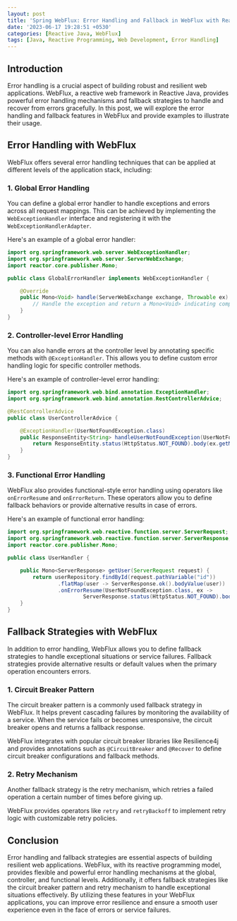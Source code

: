 ```yaml
---
layout: post
title: 'Spring WebFlux: Error Handling and Fallback in WebFlux with Reactive Java'
date: '2023-06-17 19:28:51 +0530'
categories: [Reactive Java, WebFlux]
tags: [Java, Reactive Programming, Web Development, Error Handling]
---
```

## Introduction

Error handling is a crucial aspect of building robust and resilient web applications. WebFlux, a reactive web framework in Reactive Java, provides powerful error handling mechanisms and fallback strategies to handle and recover from errors gracefully. In this post, we will explore the error handling and fallback features in WebFlux and provide examples to illustrate their usage.

## Error Handling with WebFlux

WebFlux offers several error handling techniques that can be applied at different levels of the application stack, including:

### 1. Global Error Handling

You can define a global error handler to handle exceptions and errors across all request mappings. This can be achieved by implementing the `WebExceptionHandler` interface and registering it with the `WebExceptionHandlerAdapter`.

Here's an example of a global error handler:

```java
import org.springframework.web.server.WebExceptionHandler;
import org.springframework.web.server.ServerWebExchange;
import reactor.core.publisher.Mono;

public class GlobalErrorHandler implements WebExceptionHandler {

    @Override
    public Mono<Void> handle(ServerWebExchange exchange, Throwable ex) {
        // Handle the exception and return a Mono<Void> indicating completion
    }
}
```

### 2. Controller-level Error Handling

You can also handle errors at the controller level by annotating specific methods with `@ExceptionHandler`. This allows you to define custom error handling logic for specific controller methods.

Here's an example of controller-level error handling:

```java
import org.springframework.web.bind.annotation.ExceptionHandler;
import org.springframework.web.bind.annotation.RestControllerAdvice;

@RestControllerAdvice
public class UserControllerAdvice {

    @ExceptionHandler(UserNotFoundException.class)
    public ResponseEntity<String> handleUserNotFoundException(UserNotFoundException ex) {
        return ResponseEntity.status(HttpStatus.NOT_FOUND).body(ex.getMessage());
    }
}
```

### 3. Functional Error Handling

WebFlux also provides functional-style error handling using operators like `onErrorResume` and `onErrorReturn`. These operators allow you to define fallback behaviors or provide alternative results in case of errors.

Here's an example of functional error handling:

```java
import org.springframework.web.reactive.function.server.ServerRequest;
import org.springframework.web.reactive.function.server.ServerResponse;
import reactor.core.publisher.Mono;

public class UserHandler {

    public Mono<ServerResponse> getUser(ServerRequest request) {
        return userRepository.findById(request.pathVariable("id"))
                .flatMap(user -> ServerResponse.ok().bodyValue(user))
                .onErrorResume(UserNotFoundException.class, ex ->
                        ServerResponse.status(HttpStatus.NOT_FOUND).bodyValue(ex.getMessage()));
    }
}
```

## Fallback Strategies with WebFlux

In addition to error handling, WebFlux allows you to define fallback strategies to handle exceptional situations or service failures. Fallback strategies provide alternative results or default values when the primary operation encounters errors.

### 1. Circuit Breaker Pattern

The circuit breaker pattern is a commonly used fallback strategy in WebFlux. It helps prevent cascading failures by monitoring the availability of a service. When the service fails or becomes unresponsive, the circuit breaker opens and returns a fallback response.

WebFlux integrates with popular circuit breaker libraries like Resilience4j and provides annotations such as `@CircuitBreaker` and `@Recover` to define circuit breaker configurations and fallback methods.

### 2. Retry Mechanism

Another fallback strategy is the retry mechanism, which retries a failed operation a certain number of times before giving up.

 WebFlux provides operators like `retry` and `retryBackoff` to implement retry logic with customizable retry policies.

## Conclusion

Error handling and fallback strategies are essential aspects of building resilient web applications. WebFlux, with its reactive programming model, provides flexible and powerful error handling mechanisms at the global, controller, and functional levels. Additionally, it offers fallback strategies like the circuit breaker pattern and retry mechanism to handle exceptional situations effectively. By utilizing these features in your WebFlux applications, you can improve error resilience and ensure a smooth user experience even in the face of errors or service failures.